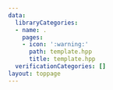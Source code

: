 ```yaml
---
data:
  libraryCategories:
  - name: .
    pages:
    - icon: ':warning:'
      path: template.hpp
      title: template.hpp
  verificationCategories: []
layout: toppage
---
```

